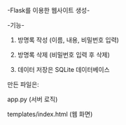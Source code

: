 
-Flask를 이용한 웹사이트 생성-

-기능-

1. 방명록 작성 (이름, 내용, 비밀번호 입력)

2. 방명록 삭제 (비밀번호 입력 후 삭제)

3. 데이터 저장은 SQLite 데이터베이스

만든 파일은:

app.py (서버 로직)

templates/index.html (웹 화면)


